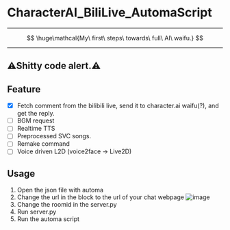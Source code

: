 # CharacterAI_BiliLive_AutomaScript
---
$$ \huge\mathcal{My\ first\ steps\ towards\ full\ AI\ waifu.} $$ 

---
## ⚠Shitty code alert.⚠
## Feature
- [x] Fetch comment from the bilibili live, send it to character.ai waifu(?), and get the reply.
- [ ] BGM request
- [ ] Realtime TTS
- [ ] Preprocessed SVC songs.
- [ ] Remake command
- [ ] Voice driven L2D (voice2face -> Live2D)
## Usage
1. Open the json file with automa
2. Change the url in the block to the url of your chat webpage
![image](https://user-images.githubusercontent.com/40137928/210173302-966098a8-7527-4e70-9721-c70f26ed074b.png)
3. Change the roomid in the server.py
4. Run server.py
5. Run the automa script
